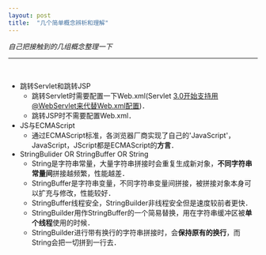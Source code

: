 ```yaml
---
layout: post
title:  "几个简单概念辨析和理解"
---
```


*自己把接触到的几组概念整理一下*

---

<br />

* 跳转Servlet和跳转JSP
  - 跳转Servlet时需要配置一下Web.xml(Servlet 3.0开始支持用@WebServlet来代替Web.xml配置)．
  - 跳转JSP时不需要配置Web.xml．
* JS与ECMAScript
  - 通过ECMAScript标准，各浏览器厂商实现了自己的'JavaScript'，JavaScript，JScript都是ECMAScript的**方言**．
* StringBulider OR StringBuffer OR String
  - String是字符串常量，大量字符串拼接时会重复生成新对象，**不同字符串常量间**拼接越频繁，性能越差．
  - StringBuffer是字符串变量，不同字符串变量间拼接，被拼接对象本身可以扩充与修改，性能较好．
  - StringBuffer线程安全，StringBuilder非线程安全但是速度较前者更快．
  - StringBuilder用作StringBuffer的一个简易替换，用在字符串缓冲区被**单个线程**使用的时候．
  - StringBuilder进行带有换行的字符串拼接时，会**保持原有的换行**，而String会把一切拼到一行去．